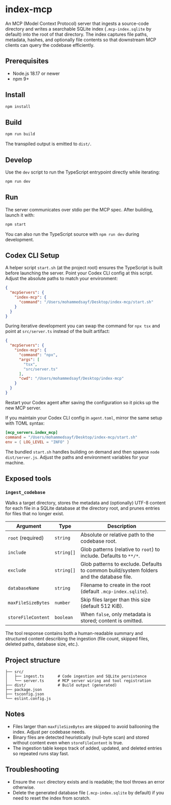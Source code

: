 # index-mcp

An MCP (Model Context Protocol) server that ingests a source-code directory and writes a searchable SQLite index (`.mcp-index.sqlite` by default) into the root of that directory. The index captures file paths, metadata, hashes, and optionally file contents so that downstream MCP clients can query the codebase efficiently.

## Prerequisites

- Node.js 18.17 or newer
- npm 9+

## Install

```bash
npm install
```

## Build

```bash
npm run build
```

The transpiled output is emitted to `dist/`.

## Develop

Use the `dev` script to run the TypeScript entrypoint directly while iterating:

```bash
npm run dev
```

## Run

The server communicates over stdio per the MCP spec. After building, launch it with:

```bash
npm start
```

You can also run the TypeScript source with `npm run dev` during development.

## Codex CLI Setup

A helper script `start.sh` (at the project root) ensures the TypeScript is built before launching the server. Point your Codex CLI config at this script. Adjust the absolute paths to match your environment:

```json
{
  "mcpServers": {
    "index-mcp": {
      "command": "/Users/mohammedsayf/Desktop/index-mcp/start.sh"
    }
  }
}
```

During iterative development you can swap the command for `npx tsx` and point at `src/server.ts` instead of the built artifact:

```json
{
  "mcpServers": {
    "index-mcp": {
      "command": "npx",
      "args": [
        "tsx",
        "src/server.ts"
      ],
      "cwd": "/Users/mohammedsayf/Desktop/index-mcp"
    }
  }
}
```

Restart your Codex agent after saving the configuration so it picks up the new MCP server.

If you maintain your Codex CLI config in `agent.toml`, mirror the same setup with TOML syntax:

```toml
[mcp_servers.index_mcp]
command = "/Users/mohammedsayf/Desktop/index-mcp/start.sh"
env = { LOG_LEVEL = "INFO" }
```

The bundled `start.sh` handles building on demand and then spawns `node dist/server.js`. Adjust the paths and environment variables for your machine.


## Exposed tools

### `ingest_codebase`

Walks a target directory, stores the metadata and (optionally) UTF-8 content for each file in a SQLite database at the directory root, and prunes entries for files that no longer exist.

| Argument | Type | Description |
|----------|------|-------------|
| `root` (required) | `string` | Absolute or relative path to the codebase root. |
| `include` | `string[]` | Glob patterns (relative to `root`) to include. Defaults to `**/*`. |
| `exclude` | `string[]` | Glob patterns to exclude. Defaults to common build/system folders and the database file. |
| `databaseName` | `string` | Filename to create in the root (default `.mcp-index.sqlite`). |
| `maxFileSizeBytes` | `number` | Skip files larger than this size (default 512 KiB). |
| `storeFileContent` | `boolean` | When `false`, only metadata is stored; content is omitted. |

The tool response contains both a human-readable summary and structured content describing the ingestion (file count, skipped files, deleted paths, database size, etc.).

## Project structure

```
├── src/
│   ├── ingest.ts      # Code ingestion and SQLite persistence
│   └── server.ts      # MCP server wiring and tool registration
├── dist/              # Build output (generated)
├── package.json
├── tsconfig.json
└── eslint.config.js
```

## Notes

- Files larger than `maxFileSizeBytes` are skipped to avoid ballooning the index. Adjust per codebase needs.
- Binary files are detected heuristically (null-byte scan) and stored without content even when `storeFileContent` is true.
- The ingestion table keeps track of added, updated, and deleted entries so repeated runs stay fast.

## Troubleshooting

- Ensure the `root` directory exists and is readable; the tool throws an error otherwise.
- Delete the generated database file (`.mcp-index.sqlite` by default) if you need to reset the index from scratch.

